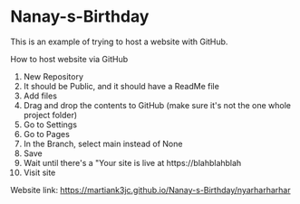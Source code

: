 # Nanay-s-Birthday
This is an example of trying to host a website with GitHub.

How to host website via GitHub
1. New Repository
2. It should be Public, and it should have a ReadMe file
3. Add files
4. Drag and drop the contents to GitHub (make sure it's not the one whole project folder)
5. Go to Settings
6. Go to Pages
7. In the Branch, select main instead of None
8. Save
9. Wait until there's a "Your site is live at https://blahblahblah
10. Visit site

Website link: https://martiank3jc.github.io/Nanay-s-Birthday/nyarharharhar

